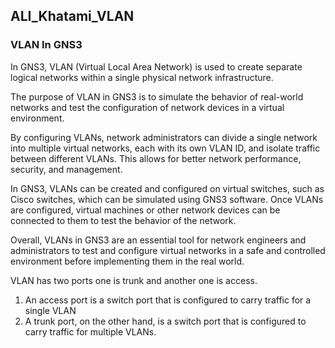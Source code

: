 ## ALI_Khatami_VLAN
### VLAN In GNS3


In GNS3, VLAN (Virtual Local Area Network) is used to create separate logical networks within a single physical network infrastructure.<br>

The purpose of VLAN in GNS3 is to simulate the behavior of real-world networks and test the configuration of network devices in a virtual environment.

By configuring VLANs, network administrators can divide a single network into multiple virtual networks, each with its own VLAN ID, and isolate traffic between different VLANs. This allows for better network performance, security, and management.

In GNS3, VLANs can be created and configured on virtual switches, such as Cisco switches, which can be simulated using GNS3 software. Once VLANs are configured, virtual machines or other network devices can be connected to them to test the behavior of the network.

Overall, VLANs in GNS3 are an essential tool for network engineers and administrators to test and configure virtual networks in a safe and controlled environment before implementing them in the real world.


VLAN has two ports one is trunk and another one is access.
1. An access port is a switch port that is configured to carry traffic for a single VLAN
2. A trunk port, on the other hand, is a switch port that is configured to carry traffic for multiple VLANs. 
